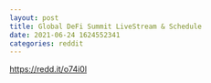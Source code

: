 ```yaml
--- 
layout: post 
title: Global DeFi Summit LiveStream & Schedule 
date: 2021-06-24 1624552341 
categories: reddit 
--- 
```

https://redd.it/o74i0l